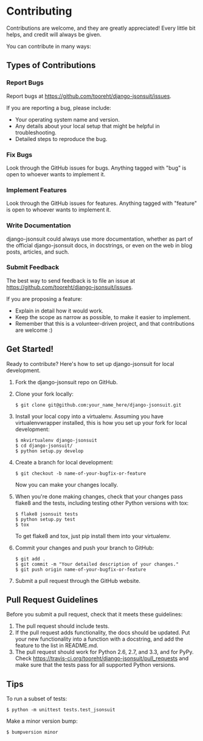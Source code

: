# Contributing

Contributions are welcome, and they are greatly appreciated! Every
little bit helps, and credit will always be given.

You can contribute in many ways:

## Types of Contributions

### Report Bugs

Report bugs at <https://github.com/tooreht/django-jsonsuit/issues>.

If you are reporting a bug, please include:

-   Your operating system name and version.
-   Any details about your local setup that might be helpful in
    troubleshooting.
-   Detailed steps to reproduce the bug.

### Fix Bugs

Look through the GitHub issues for bugs. Anything tagged with "bug" is
open to whoever wants to implement it.

### Implement Features

Look through the GitHub issues for features. Anything tagged with
"feature" is open to whoever wants to implement it.

### Write Documentation

django-jsonsuit could always use more documentation, whether as part of
the official django-jsonsuit docs, in docstrings, or even on the web in
blog posts, articles, and such.

### Submit Feedback

The best way to send feedback is to file an issue at
<https://github.com/tooreht/django-jsonsuit/issues>.

If you are proposing a feature:

-   Explain in detail how it would work.
-   Keep the scope as narrow as possible, to make it easier to
    implement.
-   Remember that this is a volunteer-driven project, and that
    contributions are welcome :)

## Get Started!

Ready to contribute? Here's how to set up django-jsonsuit for local
development.

1.  Fork the django-jsonsuit repo on GitHub.
2.  Clone your fork locally:

        $ git clone git@github.com:your_name_here/django-jsonsuit.git

3.  Install your local copy into a virtualenv. Assuming you have
    virtualenvwrapper installed, this is how you set up your fork for
    local development:

        $ mkvirtualenv django-jsonsuit
        $ cd django-jsonsuit/
        $ python setup.py develop

4.  Create a branch for local development:

        $ git checkout -b name-of-your-bugfix-or-feature

    Now you can make your changes locally.

5.  When you're done making changes, check that your changes pass flake8
    and the tests, including testing other Python versions with tox:

        $ flake8 jsonsuit tests
        $ python setup.py test
        $ tox

    To get flake8 and tox, just pip install them into your virtualenv.

6.  Commit your changes and push your branch to GitHub:

        $ git add .
        $ git commit -m "Your detailed description of your changes."
        $ git push origin name-of-your-bugfix-or-feature

7.  Submit a pull request through the GitHub website.

## Pull Request Guidelines

Before you submit a pull request, check that it meets these guidelines:

1.  The pull request should include tests.
2.  If the pull request adds functionality, the docs should be updated.
    Put your new functionality into a function with a docstring, and add
    the feature to the list in README.md.
3.  The pull request should work for Python 2.6, 2.7, and 3.3, and for
    PyPy. Check
    <https://travis-ci.org/tooreht/django-jsonsuit/pull_requests> and
    make sure that the tests pass for all supported Python versions.

## Tips

To run a subset of tests:

    $ python -m unittest tests.test_jsonsuit

Make a minor version bump:

    $ bumpversion minor
